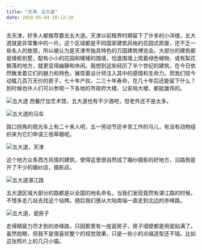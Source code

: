 ```yaml
---
title: "天津，五大道"
date: 2010-05-04 10:12:28
---
```


去天津，好多人都推荐要去五大道。天津以前租界时期留下了许多的小洋楼，五大道就是非常集中的一片。这个区域都是不同国家建筑风格的花园式房屋，还不乏一些名人的故居，所以被认为是天津市独具特色的万国建筑博览会。大部分的建筑都是矮栋别墅，配有小小的花园和矮矮的围墙，恰逢围墙上爬着绿色植物，或有梨花飘落的地方，就更显得幽静和休闲。我想到这些经历了半个世纪的建筑，在今日依然散发着它们的魅力和特色，展现着设计师注入其中的感情和生命力。而我们现今动辄几百万天价的房子，七十年产权，二三十年寿命，在几十年后还能留下什么？到时候也许人们可以参观一下各地的市政府大楼，公安局大楼，都挺雄伟的。 

![五大道](../../../images/2010/img_4915.jpg "五大道") 西餐厅加艺术馆，五大道也有不少酒吧，但老外还不是太多。 

![五大道的马车](../../../images/2010/img_4925.jpg "五大道的马车") 

路口拐角的观光车上有二十来人吧，五一劳动节还辛苦工作的马儿，有没有动物组织来为它们申请三倍草粮呢。 

![五大道，天津](../../../images/2010/img_4906.jpg "五大道，天津") 

这个地方众多西方风情的建筑，使得这里很自然成了婚纱摄影的好地方，沿路倒是开了不少的婚纱店，摄影店。 

![五大道湛江路](../../../images/2010/img_4917.jpg "五大道湛江路") 

五大道区域大部分的路都是以全国的地名命名，当我们发现竟然有湛江路的时候，不惜多走几站去找这个站牌。随后我们便从大陆南端一直走到北边的赤峰路。 

![五大道，瓷房子](../../../images/2010/img_4936.jpg "五大道，瓷房子") 

走得精疲力尽才到的赤峰路，只因那里有一座瓷房子，房子墙壁都是用瓷贴满了。虽然抢眼，但我不是很喜欢整个的视觉效果，只是一些小的点缀造型还不错。比如这张照片上的几只小猫。